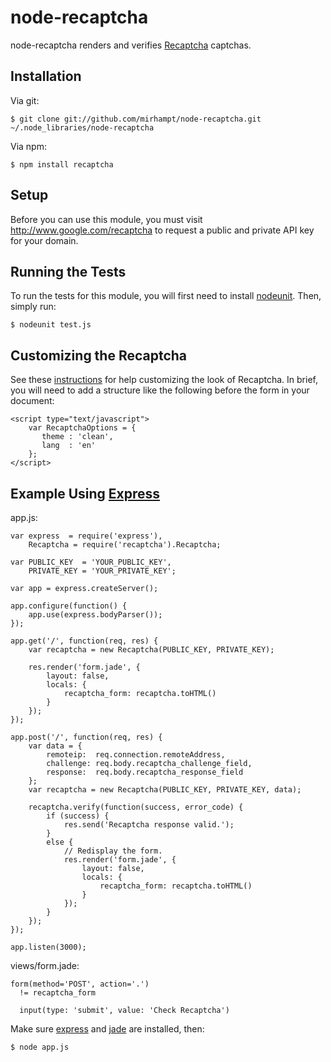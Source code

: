 # node-recaptcha

node-recaptcha renders and verifies [Recaptcha](http://www.google.com/recaptcha) captchas.

## Installation

Via git:

    $ git clone git://github.com/mirhampt/node-recaptcha.git ~/.node_libraries/node-recaptcha

Via npm:

    $ npm install recaptcha

## Setup

Before you can use this module, you must visit http://www.google.com/recaptcha
to request a public and private API key for your domain.

## Running the Tests

To run the tests for this module, you will first need to install
[nodeunit](http://github.com/caolan/nodeunit).  Then, simply run:

    $ nodeunit test.js

## Customizing the Recaptcha

See these [instructions](http://code.google.com/apis/recaptcha/docs/customization.html)
for help customizing the look of Recaptcha.  In brief, you will need to add a
structure like the following before the form in your document:

    <script type="text/javascript">
        var RecaptchaOptions = {
           theme : 'clean',
           lang  : 'en'
        };
    </script>

## Example Using [Express](http://www.expressjs.com)

app.js:

    var express  = require('express'),
        Recaptcha = require('recaptcha').Recaptcha;

    var PUBLIC_KEY  = 'YOUR_PUBLIC_KEY',
        PRIVATE_KEY = 'YOUR_PRIVATE_KEY';

    var app = express.createServer();

    app.configure(function() {
        app.use(express.bodyParser());
    });

    app.get('/', function(req, res) {
        var recaptcha = new Recaptcha(PUBLIC_KEY, PRIVATE_KEY);

        res.render('form.jade', {
            layout: false,
            locals: {
                recaptcha_form: recaptcha.toHTML()
            }
        });
    });

    app.post('/', function(req, res) {
        var data = {
            remoteip:  req.connection.remoteAddress,
            challenge: req.body.recaptcha_challenge_field,
            response:  req.body.recaptcha_response_field
        };
        var recaptcha = new Recaptcha(PUBLIC_KEY, PRIVATE_KEY, data);

        recaptcha.verify(function(success, error_code) {
            if (success) {
                res.send('Recaptcha response valid.');
            }
            else {
                // Redisplay the form.
                res.render('form.jade', {
                    layout: false,
                    locals: {
                        recaptcha_form: recaptcha.toHTML()
                    }
                });
            }
        });
    });

    app.listen(3000);

views/form.jade:

    form(method='POST', action='.')
      != recaptcha_form

      input(type: 'submit', value: 'Check Recaptcha')

Make sure [express](http://www.expressjs.com) and [jade](http://jade-lang.com)
are installed, then:

    $ node app.js
